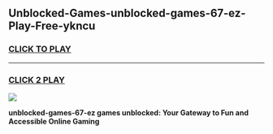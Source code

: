 
## Unblocked-Games-unblocked-games-67-ez-Play-Free-ykncu
<h3>
<a href="https://premium76.site?title=unblocked-games-67-ez&ref=17A">CLICK TO PLAY</a></h3>
<hr>

<h3>
<a href="https://premium76.site?title=unblocked-games-67-ez&ref=17A">CLICK 2 PLAY</a>
  
</h3>

<a href="https://premium76.site?title=unblocked-games-67-ez&ref=17A"><img src="https://clearcache.store/games.png"></a>


**unblocked-games-67-ez games unblocked: Your Gateway to Fun and Accessible Online Gaming**
